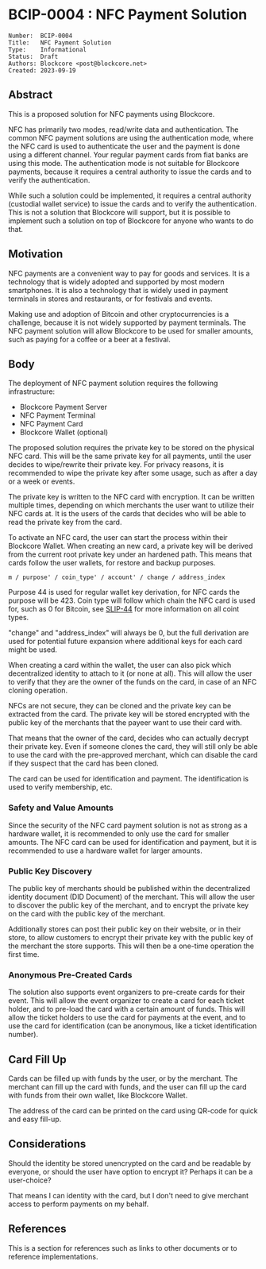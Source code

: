 # BCIP-0004 : NFC Payment Solution

```
Number:  BCIP-0004
Title:   NFC Payment Solution
Type:    Informational
Status:  Draft
Authors: Blockcore <post@blockcore.net>
Created: 2023-09-19
```

## Abstract

This is a proposed solution for NFC payments using Blockcore.

NFC has primarily two modes, read/write data and authentication. The common NFC payment solutions are using the authentication mode, where the NFC card is used to authenticate the user and the payment is done using a different channel. Your regular payment cards from fiat banks are using this mode. The authentication mode is not suitable for Blockcore payments, because it requires a central authority to issue the cards and to verify the authentication.

While such a solution could be implemented, it requires a central authority (custodial wallet service) to issue the cards and to verify the authentication. This is not a solution that Blockcore will support, but it is possible to implement such a solution on top of Blockcore for anyone who wants to do that.

## Motivation

NFC payments are a convenient way to pay for goods and services. It is a technology that is widely adopted and supported by most modern smartphones. It is also a technology that is widely used in payment terminals in stores and restaurants, or for festivals and events.

Making use and adoption of Bitcoin and other cryptocurrencies is a challenge, because it is not widely supported by payment terminals. The NFC payment solution will allow Blockcore to be used for smaller amounts, such as paying for a coffee or a beer at a festival.

## Body

The deployment of NFC payment solution requires the following infrastructure:

- Blockcore Payment Server
- NFC Payment Terminal
- NFC Payment Card
- Blockcore Wallet (optional)

The proposed solution requires the private key to be stored on the physical NFC card. This will be the same private key for all payments, until the user decides to wipe/rewrite their private key. For privacy reasons, it is recommended to wipe the private key after some usage, such as after a day or a week or events.

The private key is written to the NFC card with encryption. It can be written multiple times, depending on which merchants the user want to utilize their NFC cards at. It is the users of the cards that decides who will be able to read the private key from the card.

To activate an NFC card, the user can start the process within their Blockcore Wallet. When creating an new card, a private key will be derived from the current root private key under an hardened path. This means that cards follow the user wallets, for restore and backup purposes.

`m / purpose' / coin_type' / account' / change / address_index`

Purpose 44 is used for regular wallet key derivation, for NFC cards the purpose will be 423. Coin type will follow which chain the NFC card is used for, such as 0 for Bitcoin, see [SLIP-44](https://github.com/satoshilabs/slips/blob/master/slip-0044.md) for more information on all coint types.

"change" and "address_index" will always be 0, but the full derivation are used for potential future expansion where additional keys for each card might be used.

When creating a card within the wallet, the user can also pick which decentralized identity to attach to it (or none at all). This will allow the user to verify that they are the owner of the funds on the card, in case of an NFC cloning operation.

NFCs are not secure, they can be cloned and the private key can be extracted from the card. The private key will be stored encrypted with the public key of the merchants that the payeer want to use their card with.

That means that the owner of the card, decides who can actually decrypt their private key. Even if someone clones the card, they will still only be able to use the card with the pre-approved merchant, which can disable the card if they suspect that the card has been cloned.

The card can be used for identification and payment. The identification is used to verify membership, etc.

### Safety and Value Amounts

Since the security of the NFC card payment solution is not as strong as a hardware wallet, it is recommended to only use the card for smaller amounts. The NFC card can be used for identification and payment, but it is recommended to use a hardware wallet for larger amounts.

### Public Key Discovery

The public key of merchants should be published within the decentralized identity document (DID Document) of the merchant. This will allow the user to discover the public key of the merchant, and to encrypt the private key on the card with the public key of the merchant.

Additionally stores can post their public key on their website, or in their store, to allow customers to encrypt their private key with the public key of the merchant the store supports. This will then be a one-time operation the first time.

### Anonymous Pre-Created Cards

The solution also supports event organizers to pre-create cards for their event. This will allow the event organizer to create a card for each ticket holder, and to pre-load the card with a certain amount of funds. This will allow the ticket holders to use the card for payments at the event, and to use the card for identification (can be anonymous, like a ticket identification number).

## Card Fill Up

Cards can be filled up with funds by the user, or by the merchant. The merchant can fill up the card with funds, and the user can fill up the card with funds from their own wallet, like Blockcore Wallet.

The address of the card can be printed on the card using QR-code for quick and easy fill-up.

## Considerations

Should the identity be stored unencrypted on the card and be readable by everyone, or should the user have option to encrypt it? Perhaps it can be a user-choice?

That means I can identity with the card, but I don't need to give merchant access to perform payments on my behalf.

## References

This is a section for references such as links to other documents or to reference implementations.
